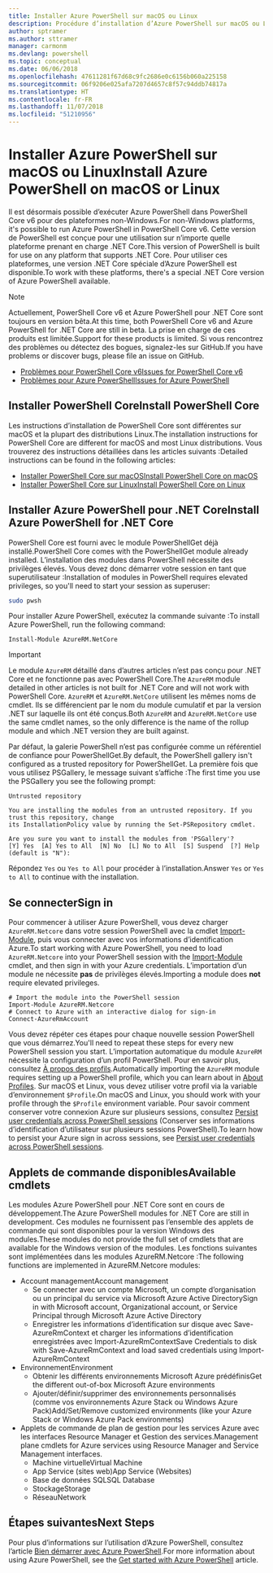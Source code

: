 ```yaml
---
title: Installer Azure PowerShell sur macOS ou Linux
description: Procédure d’installation d’Azure PowerShell sur macOS ou Linux.
author: sptramer
ms.author: sttramer
manager: carmonm
ms.devlang: powershell
ms.topic: conceptual
ms.date: 06/06/2018
ms.openlocfilehash: 47611281f67d68c9fc2686e0c6156b060a225158
ms.sourcegitcommit: 06f9206e025afa7207d4657c8f57c94ddb74817a
ms.translationtype: HT
ms.contentlocale: fr-FR
ms.lasthandoff: 11/07/2018
ms.locfileid: "51210956"
---
```

# <a name="install-azure-powershell-on-macos-or-linux"></a><span data-ttu-id="c4852-103">Installer Azure PowerShell sur macOS ou Linux</span><span class="sxs-lookup"><span data-stu-id="c4852-103">Install Azure PowerShell on macOS or Linux</span></span>

<span data-ttu-id="c4852-104">Il est désormais possible d’exécuter Azure PowerShell dans PowerShell Core v6 pour des plateformes non-Windows.</span><span class="sxs-lookup"><span data-stu-id="c4852-104">For non-Windows platforms, it's possible to run Azure PowerShell in PowerShell Core v6.</span></span> <span data-ttu-id="c4852-105">Cette version de PowerShell est conçue pour une utilisation sur n’importe quelle plateforme prenant en charge .NET Core.</span><span class="sxs-lookup"><span data-stu-id="c4852-105">This version of PowerShell is built for use on any platform that supports .NET Core.</span></span> <span data-ttu-id="c4852-106">Pour utiliser ces plateformes, une version .NET Core spéciale d’Azure PowerShell est disponible.</span><span class="sxs-lookup"><span data-stu-id="c4852-106">To work with these platforms, there's a special .NET Core version of Azure PowerShell available.</span></span>

> [!NOTE]
> <span data-ttu-id="c4852-107">Actuellement, PowerShell Core v6 et Azure PowerShell pour .NET Core sont toujours en version bêta.</span><span class="sxs-lookup"><span data-stu-id="c4852-107">At this time, both PowerShell Core v6 and Azure PowerShell for .NET Core are still in beta.</span></span>
> <span data-ttu-id="c4852-108">La prise en charge de ces produits est limitée.</span><span class="sxs-lookup"><span data-stu-id="c4852-108">Support for these products is limited.</span></span> <span data-ttu-id="c4852-109">Si vous rencontrez des problèmes ou détectez des bogues, signalez-les sur GitHub.</span><span class="sxs-lookup"><span data-stu-id="c4852-109">If you have problems or discover bugs, please file an issue on GitHub.</span></span>
>
> * [<span data-ttu-id="c4852-110">Problèmes pour PowerShell Core v6</span><span class="sxs-lookup"><span data-stu-id="c4852-110">Issues for PowerShell Core v6</span></span>](https://github.com/PowerShell/PowerShell/issues)
> * [<span data-ttu-id="c4852-111">Problèmes pour Azure PowerShell</span><span class="sxs-lookup"><span data-stu-id="c4852-111">Issues for Azure PowerShell</span></span>](https://github.com/azure/azure-docs-powershell/issues)

## <a name="install-powershell-core"></a><span data-ttu-id="c4852-112">Installer PowerShell Core</span><span class="sxs-lookup"><span data-stu-id="c4852-112">Install PowerShell Core</span></span>

<span data-ttu-id="c4852-113">Les instructions d’installation de PowerShell Core sont différentes sur macOS et la plupart des distributions Linux.</span><span class="sxs-lookup"><span data-stu-id="c4852-113">The installation instructions for PowerShell Core are different for macOS and most Linux distributions.</span></span>
<span data-ttu-id="c4852-114">Vous trouverez des instructions détaillées dans les articles suivants :</span><span class="sxs-lookup"><span data-stu-id="c4852-114">Detailed instructions can be found in the following articles:</span></span>

* [<span data-ttu-id="c4852-115">Installer PowerShell Core sur macOS</span><span class="sxs-lookup"><span data-stu-id="c4852-115">Install PowerShell Core on macOS</span></span>](/powershell/scripting/setup/installing-powershell-core-on-macos)
* [<span data-ttu-id="c4852-116">Installer PowerShell Core sur Linux</span><span class="sxs-lookup"><span data-stu-id="c4852-116">Install PowerShell Core on Linux</span></span>](/powershell/scripting/setup/installing-powershell-core-on-linux)

## <a name="install-azure-powershell-for-net-core"></a><span data-ttu-id="c4852-117">Installer Azure PowerShell pour .NET Core</span><span class="sxs-lookup"><span data-stu-id="c4852-117">Install Azure PowerShell for .NET Core</span></span>

<span data-ttu-id="c4852-118">PowerShell Core est fourni avec le module PowerShellGet déjà installé.</span><span class="sxs-lookup"><span data-stu-id="c4852-118">PowerShell Core comes with the PowerShellGet module already installed.</span></span> <span data-ttu-id="c4852-119">L’installation des modules dans PowerShell nécessite des privilèges élevés. Vous devez donc démarrer votre session en tant que superutilisateur :</span><span class="sxs-lookup"><span data-stu-id="c4852-119">Installation of modules in PowerShell requires elevated privileges, so you'll need to start your session as superuser:</span></span>

```bash
sudo pwsh
```

<span data-ttu-id="c4852-120">Pour installer Azure PowerShell, exécutez la commande suivante :</span><span class="sxs-lookup"><span data-stu-id="c4852-120">To install Azure PowerShell, run the following command:</span></span>

```powershell-interactive
Install-Module AzureRM.NetCore
```

> [!IMPORTANT]
> <span data-ttu-id="c4852-121">Le module `AzureRM` détaillé dans d’autres articles n’est pas conçu pour .NET Core et ne fonctionne pas avec PowerShell Core.</span><span class="sxs-lookup"><span data-stu-id="c4852-121">The `AzureRM` module detailed in other articles is not built for .NET Core and will not work with PowerShell Core.</span></span> <span data-ttu-id="c4852-122">`AzureRM` et `AzureRM.NetCore` utilisent les mêmes noms de cmdlet. Ils se différencient par le nom du module cumulatif et par la version .NET sur laquelle ils ont été conçus.</span><span class="sxs-lookup"><span data-stu-id="c4852-122">Both `AzureRM` and `AzureRM.NetCore` use the same cmdlet names, so the only difference is the name of the rollup module and which .NET version they are built against.</span></span>

<span data-ttu-id="c4852-123">Par défaut, la galerie PowerShell n’est pas configurée comme un référentiel de confiance pour PowerShellGet.</span><span class="sxs-lookup"><span data-stu-id="c4852-123">By default, the PowerShell gallery isn't configured as a trusted repository for PowerShellGet.</span></span> <span data-ttu-id="c4852-124">La première fois que vous utilisez PSGallery, le message suivant s’affiche :</span><span class="sxs-lookup"><span data-stu-id="c4852-124">The first time you use the PSGallery you see the following prompt:</span></span>

```output
Untrusted repository

You are installing the modules from an untrusted repository. If you trust this repository, change
its InstallationPolicy value by running the Set-PSRepository cmdlet.

Are you sure you want to install the modules from 'PSGallery'?
[Y] Yes  [A] Yes to All  [N] No  [L] No to All  [S] Suspend  [?] Help (default is "N"):
```

<span data-ttu-id="c4852-125">Répondez `Yes` ou `Yes to All` pour procéder à l’installation.</span><span class="sxs-lookup"><span data-stu-id="c4852-125">Answer `Yes` or `Yes to All` to continue with the installation.</span></span>

## <a name="sign-in"></a><span data-ttu-id="c4852-126">Se connecter</span><span class="sxs-lookup"><span data-stu-id="c4852-126">Sign in</span></span>

<span data-ttu-id="c4852-127">Pour commencer à utiliser Azure PowerShell, vous devez charger `AzureRM.Netcore` dans votre session PowerShell avec la cmdlet [Import-Module](/powershell/module/Microsoft.PowerShell.Core/Import-Module), puis vous connecter avec vos informations d’identification Azure.</span><span class="sxs-lookup"><span data-stu-id="c4852-127">To start working with Azure PowerShell, you need to load `AzureRM.Netcore` into your PowerShell session with the [Import-Module](/powershell/module/Microsoft.PowerShell.Core/Import-Module) cmdlet, and then sign in with your Azure credentials.</span></span> <span data-ttu-id="c4852-128">L’importation d’un module ne nécessite __pas__ de privilèges élevés.</span><span class="sxs-lookup"><span data-stu-id="c4852-128">Importing a module does __not__ require elevated privileges.</span></span>

```powershell-interactive
# Import the module into the PowerShell session
Import-Module AzureRM.Netcore
# Connect to Azure with an interactive dialog for sign-in
Connect-AzureRmAccount
```

<span data-ttu-id="c4852-129">Vous devez répéter ces étapes pour chaque nouvelle session PowerShell que vous démarrez.</span><span class="sxs-lookup"><span data-stu-id="c4852-129">You'll need to repeat these steps for every new PowerShell session you start.</span></span> <span data-ttu-id="c4852-130">L’importation automatique du module `AzureRM` nécessite la configuration d’un profil PowerShell. Pour en savoir plus, consultez [À propos des profils](/powershell/module/microsoft.powershell.core/about/about_profiles).</span><span class="sxs-lookup"><span data-stu-id="c4852-130">Automatically importing the `AzureRM` module requires setting up a PowerShell profile, which you can learn about in [About Profiles](/powershell/module/microsoft.powershell.core/about/about_profiles).</span></span>
<span data-ttu-id="c4852-131">Sur macOS et Linux, vous devez utiliser votre profil via la variable d’environnement `$Profile`.</span><span class="sxs-lookup"><span data-stu-id="c4852-131">On macOS and Linux, you should work with your profile through the `$Profile` environment variable.</span></span> <span data-ttu-id="c4852-132">Pour savoir comment conserver votre connexion Azure sur plusieurs sessions, consultez [Persist user credentials across PowerShell sessions](context-persistence.md) (Conserver ses informations d’identification d’utilisateur sur plusieurs sessions PowerShell).</span><span class="sxs-lookup"><span data-stu-id="c4852-132">To learn how to persist your Azure sign in across sessions, see [Persist user credentials across PowerShell sessions](context-persistence.md).</span></span>

## <a name="available-cmdlets"></a><span data-ttu-id="c4852-133">Applets de commande disponibles</span><span class="sxs-lookup"><span data-stu-id="c4852-133">Available cmdlets</span></span>

<span data-ttu-id="c4852-134">Les modules Azure PowerShell pour .NET Core sont en cours de développement.</span><span class="sxs-lookup"><span data-stu-id="c4852-134">The Azure PowerShell modules for .NET Core are still in development.</span></span> <span data-ttu-id="c4852-135">Ces modules ne fournissent pas l’ensemble des applets de commande qui sont disponibles pour la version Windows des modules.</span><span class="sxs-lookup"><span data-stu-id="c4852-135">These modules do not provide the full set of cmdlets that are available for the Windows version of the modules.</span></span> <span data-ttu-id="c4852-136">Les fonctions suivantes sont implémentées dans les modules AzureRM.Netcore :</span><span class="sxs-lookup"><span data-stu-id="c4852-136">The following functions are implemented in AzureRM.Netcore modules:</span></span>

* <span data-ttu-id="c4852-137">Account management</span><span class="sxs-lookup"><span data-stu-id="c4852-137">Account management</span></span>
  * <span data-ttu-id="c4852-138">Se connecter avec un compte Microsoft, un compte d’organisation ou un principal du service via Microsoft Azure Active Directory</span><span class="sxs-lookup"><span data-stu-id="c4852-138">Sign in with Microsoft account, Organizational account, or Service Principal through Microsoft Azure Active Directory</span></span>
  * <span data-ttu-id="c4852-139">Enregistrer les informations d’identification sur disque avec Save-AzureRmContext et charger les informations d’identification enregistrées avec Import-AzureRmContext</span><span class="sxs-lookup"><span data-stu-id="c4852-139">Save Credentials to disk with Save-AzureRmContext and load saved credentials using Import-AzureRmContext</span></span>
* <span data-ttu-id="c4852-140">Environnement</span><span class="sxs-lookup"><span data-stu-id="c4852-140">Environment</span></span>
  * <span data-ttu-id="c4852-141">Obtenir les différents environnements Microsoft Azure prédéfinis</span><span class="sxs-lookup"><span data-stu-id="c4852-141">Get the different out-of-box Microsoft Azure environments</span></span>
  * <span data-ttu-id="c4852-142">Ajouter/définir/supprimer des environnements personnalisés (comme vos environnements Azure Stack ou Windows Azure Pack)</span><span class="sxs-lookup"><span data-stu-id="c4852-142">Add/Set/Remove customized environments (like your Azure Stack or Windows Azure Pack environments)</span></span>
* <span data-ttu-id="c4852-143">Applets de commande de plan de gestion pour les services Azure avec les interfaces Resource Manager et Gestion des services.</span><span class="sxs-lookup"><span data-stu-id="c4852-143">Management plane cmdlets for Azure services using Resource Manager and Service Management interfaces.</span></span>
  * <span data-ttu-id="c4852-144">Machine virtuelle</span><span class="sxs-lookup"><span data-stu-id="c4852-144">Virtual Machine</span></span>
  * <span data-ttu-id="c4852-145">App Service (sites web)</span><span class="sxs-lookup"><span data-stu-id="c4852-145">App Service (Websites)</span></span>
  * <span data-ttu-id="c4852-146">Base de données SQL</span><span class="sxs-lookup"><span data-stu-id="c4852-146">SQL Database</span></span>
  * <span data-ttu-id="c4852-147">Stockage</span><span class="sxs-lookup"><span data-stu-id="c4852-147">Storage</span></span>
  * <span data-ttu-id="c4852-148">Réseau</span><span class="sxs-lookup"><span data-stu-id="c4852-148">Network</span></span>

## <a name="next-steps"></a><span data-ttu-id="c4852-149">Étapes suivantes</span><span class="sxs-lookup"><span data-stu-id="c4852-149">Next Steps</span></span>

<span data-ttu-id="c4852-150">Pour plus d’informations sur l’utilisation d’Azure PowerShell, consultez l’article [Bien démarrer avec Azure PowerShell](get-started-azureps.md).</span><span class="sxs-lookup"><span data-stu-id="c4852-150">For more information about using Azure PowerShell, see the [Get started with Azure PowerShell](get-started-azureps.md) article.</span></span>
